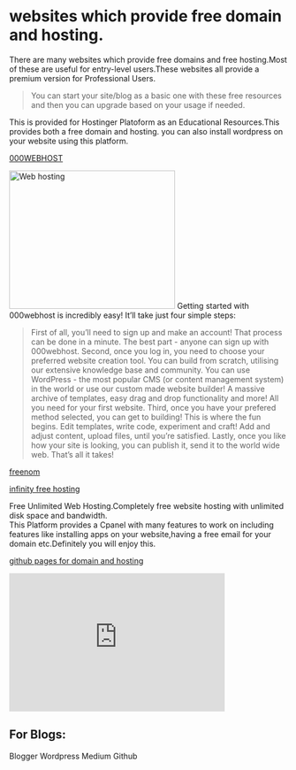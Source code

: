 # websites which provide free domain and hosting.

There are many websites which provide free domains and free hosting.Most of these are useful for entry-level users.These websites all provide a premium version for Professional Users.

> You can start your site/blog as a basic one with these free resources and then you can upgrade based on your usage if needed.

This is provided for Hostinger Platoform as an Educational Resources.This provides both a free domain and hosting. you can also install wordpress on your website using this platform.

[000WEBHOST](https://www.000webhost.com/955007.html)

<a href="https://www.000webhost.com/955007.html" target="_blank"><img src="https://www.000webhost.com/images/banners/300x250/1.jpg" alt="Web hosting" width="300" height="250" border="0" /></a>
Getting started with 000webhost is incredibly easy! It’ll take just four simple steps:

>First of all, you’ll need to sign up and make an account! That process can be done in a minute. The best part - anyone can sign up with 000webhost.
Second, once you log in, you need to choose your preferred website creation tool. You can build from scratch, utilising our extensive knowledge base and community. You can use WordPress - the most popular CMS (or content management system) in the world or use our custom made website builder! A massive archive of templates, easy drag and drop functionality and more! All you need for your first website.
Third, once you have your prefered method selected, you can get to building! This is where the fun begins. Edit templates, write code, experiment and craft! Add and adjust content, upload files, until you’re satisfied.
Lastly, once you like how your site is looking, you can publish it, send it to the world wide web. That’s all it takes!


[freenom](https://www.freenom.com/en/index.html?lang=en)


[infinity free hosting](https://infinityfree.net/)

Free Unlimited Web Hosting.Completely free website hosting with unlimited disk space and bandwidth.
<br>This Platform provides a Cpanel with many features to work on including features like installing apps on your website,having a free email for your domain etc.Definitely you will enjoy this.

[github pages for domain and hosting](https://pages.github.com/)

<iframe width="390" height="250" src="https://www.youtube.com/embed/2MsN8gpT6jY" frameborder="0" allow="accelerometer; autoplay; encrypted-media; gyroscope; picture-in-picture" allowfullscreen></iframe>


## For Blogs:

Blogger
Wordpress
Medium
Github

